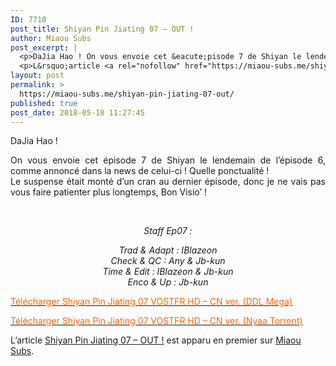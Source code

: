 ```yaml
---
ID: 7710
post_title: Shiyan Pin Jiating 07 – OUT !
author: Miaou Subs
post_excerpt: |
  <p>DaJia Hao ! On vous envoie cet &eacute;pisode 7 de Shiyan le lendemain de l&rsquo;&eacute;pisode 6, comme annonc&eacute; dans la news de celui-ci ! Quelle ponctualit&eacute; ! Le suspense &eacute;tait mont&eacute; d&rsquo;un cran au dernier &eacute;pisode, donc je ne vais pas vous faire patienter plus longtemps, Bon Visio&rsquo; ! &nbsp; Staff Ep07 : Trad &amp;</p>
  <p>L&rsquo;article <a rel="nofollow" href="https://miaou-subs.me/shiyan-pin-jiating-07-out/">Shiyan Pin Jiating 07 &ndash; OUT !</a> est apparu en premier sur <a rel="nofollow" href="https://miaou-subs.me/">Miaou Subs</a>.</p>
layout: post
permalink: >
  https://miaou-subs.me/shiyan-pin-jiating-07-out/
published: true
post_date: 2018-05-18 11:27:45
---
```

<p style="text-align: justify;">DaJia Hao !</p>
<p style="text-align: justify;">On vous envoie cet épisode 7 de Shiyan le lendemain de l&#8217;épisode 6, comme annoncé dans la news de celui-ci ! Quelle ponctualité !<br />
Le suspense était monté d&#8217;un cran au dernier épisode, donc je ne vais pas vous faire patienter plus longtemps, Bon Visio&#8217; !</p>
<p>&nbsp;</p>
<p style="text-align: center;"><em>Staff Ep07 :</em></p>
<p style="text-align: center;"><em>Trad &amp; Adapt : IBlazeon</em><br />
<em> Check &amp; QC : Any &amp; Jb-kun</em><br />
<em> Time &amp; Edit : IBlazeon &amp; Jb-kun<br />
</em><em>Enco &amp; Up : Jb-kun<br />
</em></p>
<p><a href="https://mega.nz/#!TeAx1SoR!pYXsYdsStcCU4SWLxud2IcpVQMT2lA7oJ3X8AUNXO68"  rel="noopener"><span style="color: #ff6600;">Télécharger Shiyan Pin Jiating 07 VOSTFR HD &#8211; CN ver. (DDL Mega)</span></a></p>
<p><a href="https://nyaa.si/view/1038258"  rel="noopener"><span style="color: #ff6600;">Télécharger Shiyan Pin Jiating 07 VOSTFR HD &#8211; CN ver. (Nyaa Torrent)</span></a></p>
<p>L’article <a rel="nofollow" href="https://miaou-subs.me/shiyan-pin-jiating-07-out/">Shiyan Pin Jiating 07 &#8211; OUT !</a> est apparu en premier sur <a rel="nofollow" href="https://miaou-subs.me/">Miaou Subs</a>.</p>